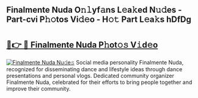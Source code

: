 ## Finalmente Nuda O𝚗𝚕yf𝚊ns L𝚎a𝚔ed N𝚞𝚍es - Part-cvi P𝚑𝚘tos Vi𝚍𝚎o - H𝚘𝚝 Part L𝚎a𝚔s hDfDg

# <h2><a href="http://kf2xj8.oniu.top/?m=Finalmente+Nuda">🔗👉 🔴 Finalmente Nuda P𝚑ot𝚘𝚜 V𝚒d𝚎o</a></h2>

[![Finalmente Nuda Nu𝚍e𝚜](https://i.imgur.com/0qMVB7G.gif)](http://kf2xj8.oniu.top/?m=Finalmente+Nuda)
Social media personality Finalmente Nuda, recognized for disseminating dance and lifestyle ideas through dance presentations and personal vlogs. Dedicated community organizer Finalmente Nuda, celebrated for their efforts to bring people together and improve their community.  
